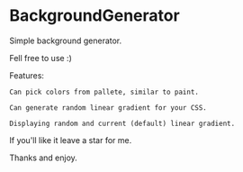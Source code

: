 # BackgroundGenerator
Simple background generator.

Fell free to use :)

Features:

`Can pick colors from pallete, similar to paint.`

`Can generate random linear gradient for your CSS.`

`Displaying random and current (default) linear gradient.`

If you'll like it leave a star for me.

Thanks and enjoy.
